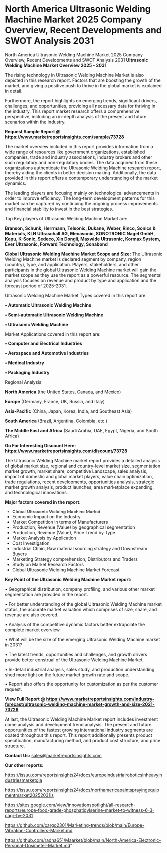 # North America Ultrasonic Welding Machine Market 2025 Company Overview, Recent Developments and SWOT Analysis 2031
North America Ultrasonic Welding Machine Market 2025 Company Overview, Recent Developments and SWOT Analysis 2031
<Strong> Ultrasonic Welding Machine Market Overview 2025 - 2031</strong>

The rising technology in Ultrasonic Welding Machine Market is also depicted in this research report. Factors that are boosting the growth of the market, and giving a positive push to thrive in the global market is explained in detail.

Furthermore, the report highlights on emerging trends, significant drivers, challenges, and opportunities, providing all necessary data for thriving in the industry. This report market research offers a comprehensive perspective, including an in-depth analysis of the present and future scenarios within the industry.

<strong>Request Sample Report @ <a href=https://www.marketreportsinsights.com/sample/73728>https://www.marketreportsinsights.com/sample/73728</a></strong>

The market overview included in this report provides information from a wide range of resources like government organizations, established companies, trade and industry associations, industry brokers and other such regulatory and non-regulatory bodies. The data acquired from these organizations authenticate the Ultrasonic Welding Machine research report, thereby aiding the clients in better decision making. Additionally, the data provided in this report offers a contemporary understanding of the market dynamics.

The leading players are focusing mainly on technological advancements in order to improve efficiency. The long-term development patterns for this market can be captured by continuing the ongoing process improvements and financial stability to invest in the best strategies.

Top Key players of Ultrasonic Welding Machine Market are:

<strong>Branson, Schunk, Herrmann, Telsonic, Dukane, Weber, Rinco, Sonics & Materials, KLN Ultraschall AG, Mecasonic, SONOTRONIC Nagel GmbH, Kepu, K-Sonic, Sedeco, Xin Dongli, Maxwide Ultrasonic, Kormax System, Ever Ultrasonic, Forward Technology, Sonabond</strong>

<strong><b>Global Ultrasonic Welding Machine Market Scope and Size:</b></strong>
The Ultrasonic Welding Machine market is declared segment by company, region (country), type, and application. Players, stakeholders, and other participants in the global Ultrasonic Welding Machine market will gain the market scope as they use the report as a powerful resource. The segmental analysis focuses on revenue and product by type and application and the forecast period of 2025-2031.

Ultrasonic Welding Machine Market Types covered in this report are:

<strong>• Automatic Ultrasonic Welding Machine

• Semi-automatic Ultrasonic Welding Machine

• Ultrasonic Welding Machine</strong>

Market Applications covered in this report are:

<strong>• Computer and Electrical Industries

• Aerospace and Automotive Industries

• Medical Industry

• Packaging Industry</strong> 

Regional Analysis

<strong>North America</strong> (the United States, Canada, and Mexico)

<strong>Europe</strong> (Germany, France, UK, Russia, and Italy)

<strong>Asia-Pacific</strong> (China, Japan, Korea, India, and Southeast Asia)

<strong>South America</strong> (Brazil, Argentina, Colombia, etc.)

<strong>The Middle East and Africa</strong> (Saudi Arabia, UAE, Egypt, Nigeria, and South Africa)

<strong>Go For Interesting Discount Here: <a href=https://www.marketreportsinsights.com/discount/73728>https://www.marketreportsinsights.com/discount/73728</a></strong>

The Ultrasonic Welding Machine market report provides a detailed analysis of global market size, regional and country-level market size, segmentation market growth, market share, competitive Landscape, sales analysis, impact of domestic and global market players, value chain optimization, trade regulations, recent developments, opportunities analysis, strategic market growth analysis, product launches, area marketplace expanding, and technological innovations.

<strong><b>Major factors covered in the report:</b></strong>
<ul>
  <li>Global Ultrasonic Welding Machine Market </li>
  <li>Economic Impact on the Industry</li>
  <li>Market Competition in terms of Manufacturers</li>
  <li>Production, Revenue (Value) by geographical segmentation</li>
  <li>Production, Revenue (Value), Price Trend by Type</li>
  <li>Market Analysis by Application</li>
  <li>Cost Investigation</li>
  <li>Industrial Chain, Raw material sourcing strategy and Downstream Buyers</li>
  <li>Marketing Strategy comprehension, Distributors and Traders</li>
  <li>Study on Market Research Factors</li>
  <li>Global Ultrasonic Welding Machine Market Forecast</li>
</ul>

<strong><b>Key Point of the Ultrasonic Welding Machine Market report:</b></strong>

• Geographical distribution, company profiling, and various other market segmentation are provided in the report.

• For better understanding of the global Ultrasonic Welding Machine market status, the accurate market valuation which comprises of size, share, and revenue are also covered.

• Analysis of the competitive dynamic factors better extrapolate the complete market overview

• What will be the size of the emerging Ultrasonic Welding Machine market in 2031?

• The latest trends, opportunities and challenges, and growth drivers provide better construal of the Ultrasonic Welding Machine Market.

• In-detail industrial analysis, sales study, and production understanding shed more light on the future market growth rate and scope.

• Report also offers the opportunity for customization as per the customer request.

<strong><b>View Full Report @ <a href=https://www.marketreportsinsights.com/industry-forecast/ultrasonic-welding-machine-market-growth-and-size-2021-73728>https://www.marketreportsinsights.com/industry-forecast/ultrasonic-welding-machine-market-growth-and-size-2021-73728</a></b></strong>


At last, the Ultrasonic Welding Machine Market report includes investment come analysis and development trend analysis. The present and future opportunities of the fastest growing international industry segments are coated throughout this report. This report additionally presents product specification, manufacturing method, and product cost structure, and price structure.

<strong>Contact Us:</strong>
sales@marketreportsinsights.com

<strong>Our other reports:</strong>

<a href=https://issuu.com/reportsinsights24/docs/europeindustrialroboticsinheavyindustriesmarketgia>https://issuu.com/reportsinsights24/docs/europeindustrialroboticsinheavyindustriesmarketgia</a>

<a href=https://issuu.com/reportsinsights24/docs/northamericapaintsprayingequipmentmarket20252031is>https://issuu.com/reportsinsights24/docs/northamericapaintsprayingequipmentmarket20252031is</a>

<a href=https://sites.google.com/view/innovationspotlight/all-research-reports/europe-food-grade-phosphatidylserine-market-to-witness-6-3-cagr-by-2031>https://sites.google.com/view/innovationspotlight/all-research-reports/europe-food-grade-phosphatidylserine-market-to-witness-6-3-cagr-by-2031</a>

<a href=https://github.com/cargo2301/Marketing-trends/blob/main/Europe-Vibration-Controllers-Market.md>https://github.com/cargo2301/Marketing-trends/blob/main/Europe-Vibration-Controllers-Market.md</a>

<a href=https://github.com/radha651/Maarket/blob/main/North-America-Electronic-Personal-Dosimeter-Market.md>https://github.com/radha651/Maarket/blob/main/North-America-Electronic-Personal-Dosimeter-Market.md</a>"

